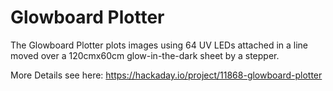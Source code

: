 # Glowboard Plotter

The Glowboard Plotter plots images using 64 UV LEDs attached in a line moved over a 120cmx60cm glow-in-the-dark sheet by a stepper.

More Details see here: https://hackaday.io/project/11868-glowboard-plotter